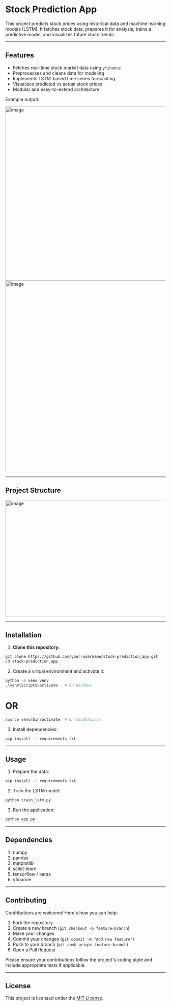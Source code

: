 # Stock Prediction App

This project predicts stock prices using historical data and machine learning models (LSTM). It fetches stock data, prepares it for analysis, trains a predictive model, and visualizes future stock trends.

---

## Features
- Fetches real-time stock market data using `yfinance`
- Preprocesses and cleans data for modeling
- Implements LSTM-based time series forecasting
- Visualizes predicted vs actual stock prices
- Modular and easy-to-extend architecture

Example output:

<img width="958" height="545" alt="image" src="https://github.com/user-attachments/assets/092dcc4a-e5b8-498f-b642-ea6f4fc52967" />

<img width="958" height="600" alt="image" src="https://github.com/user-attachments/assets/fde4e280-c030-438c-a43d-336c698f170f" />


---

## Project Structure

<img width="810" height="366" alt="image" src="https://github.com/user-attachments/assets/2b090814-675a-4a0d-9e0d-cc3b0edf0bcd" />

---


## Installation

1. **Clone this repository:**

```bash
git clone https://github.com/your-username/stock-prediction_app.git
cd stock-prediction_app
```

2.  Create a virtual environment and activate it:

```bash
python -m venv venv
.\venv\Scripts\activate   # On Windows
```
# OR
```bash
source venv/bin/activate  # On macOS/Linux
```

3. Install dependencies:

```bash
pip install -r requirements.txt
```

---

## Usage
1. Prepare the data:
```bash
pip install -r requirements.txt
```

2. Train the LSTM model:
```bash
python train_lstm.py
```

3. Run the application:
```bash
python app.py
```

---

## Dependencies

1. numpy
2. pandas
3. matplotlib
4. scikit-learn
5. tensorflow / keras
6. yfinance

---

## Contributing

Contributions are welcome! Here's how you can help:

1. Fork the repository
2. Create a new branch (`git checkout -b feature-branch`)
3. Make your changes
4. Commit your changes (`git commit -m "Add new feature"`)
5. Push to your branch (`git push origin feature-branch`)
6. Open a Pull Request

Please ensure your contributions follow the project's coding style and include appropriate tests if applicable.

---

## License

This project is licensed under the [MIT License](LICENSE).


